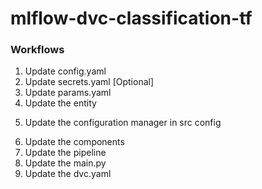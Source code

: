 # mlflow-dvc-classification-tf

### Workflows
1. Update config.yaml
2. Update secrets.yaml [Optional]
3. Update params.yaml
4. Update the entity 
<!-- 01_dataingestion.ipynb -->
5. Update the configuration manager in src config
<!-- constants/__init__.py -->
6. Update the components
7. Update the pipeline
8. Update the main.py
9. Update the dvc.yaml